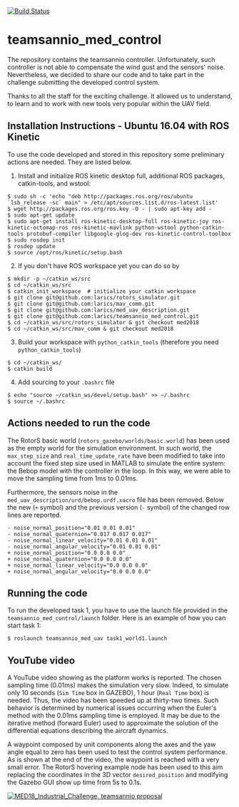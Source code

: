 [![Build Status](https://travis-ci.com/gsilano/teamsannio_med_control.svg?token=j5Gz4tcDJ28z8njKZCzL&branch=master)](https://travis-ci.com/gsilano/teamsannio_med_control)

# teamsannio_med_control

The repository contains the teamsannio controller. Unfortunately, such controller is not able to compensate the wind gust and the sensors' noise. Nevertheless, we decided to share our code and to take part in the challenge submitting the developed control system.

Thanks to all the staff for the exciting challenge. It allowed us to understand, to learn and to work with new tools very popular within the UAV field.

Installation Instructions - Ubuntu 16.04 with ROS Kinetic
---------------------------------------------------------
To use the code developed and stored in this repository some preliminary actions are needed. They are listed below.

 1. Install and initialize ROS kinetic desktop full, additional ROS packages, catkin-tools, and wstool:

 ```
 $ sudo sh -c 'echo "deb http://packages.ros.org/ros/ubuntu `lsb_release -sc` main" > /etc/apt/sources.list.d/ros-latest.list'
 $ wget http://packages.ros.org/ros.key -O - | sudo apt-key add -
 $ sudo apt-get update
 $ sudo apt-get install ros-kinetic-desktop-full ros-kinetic-joy ros-kinetic-octomap-ros ros-kinetic-mavlink python-wstool python-catkin-tools protobuf-compiler libgoogle-glog-dev ros-kinetic-control-toolbox
 $ sudo rosdep init
 $ rosdep update
 $ source /opt/ros/kinetic/setup.bash
 ```
 2. If you don't have ROS workspace yet you can do so by

 ```
 $ mkdir -p ~/catkin_ws/src
 $ cd ~/catkin_ws/src
 $ catkin_init_workspace  # initialize your catkin workspace
 $ git clone git@github.com:larics/rotors_simulator.git
 $ git clone git@github.com:larics/mav_comm.git
 $ git clone git@github.com:larics/med_uav_description.git
 $ git clone git@github.com:larics/teamsannio_med_control.git
 $ cd ~/catkin_ws/src/rotors_simulator & git checkout med2018
 $ cd ~/catkin_ws/src/mav_comm & git checkout med2018
 ```

 3. Build your workspace with `python_catkin_tools` (therefore you need `python_catkin_tools`)

   ```
   $ cd ~/catkin_ws/
   $ catkin build
   ```

 4. Add sourcing to your `.bashrc` file

   ```
   $ echo "source ~/catkin_ws/devel/setup.bash" >> ~/.bashrc
   $ source ~/.bashrc
   ```
Actions needed to run the code
---------------------------------------------------------

The RotorS basic world (`rotors_gazebo/worlds/basic.world`) has been used as the empty world for the simulation environment. In such world, the `max_step_size` and `real_time_update_rate` have been modified to take into account the fixed step size used in MATLAB to simulate the entire system: the Bebop model with the controller in the loop. In this way, we were able to move the sampling time from 1ms to 0.01ms.

Furthermore, the sensors noise in the `med_uav_description/urd/bebop.urdf.xacro` file has been removed. Below the new (`+` symbol) and the previous version (`-` symbol) of the changed row lines are reported.

```
- noise_normal_position="0.01 0.01 0.01"
- noise_normal_quaternion="0.017 0.017 0.017"
- noise_normal_linear_velocity="0.01 0.01 0.01"
- noise_normal_angular_velocity="0.01 0.01 0.01"
+ noise_normal_position="0.0 0.0 0.0"
+ noise_normal_quaternion="0.0 0.0 0.0"
+ noise_normal_linear_velocity="0.0 0.0 0.0"
+ noise_normal_angular_velocity="0.0 0.0 0.0"
```

Running the code
---------------------------------------------------------

To run the developed task 1, you have to use the launch file provided in the `teamsannio_med_control/launch` folder. Here is an example of how you can start task 1:

   ```
   $ roslaunch teamsannio_med_uav task1_world1.launch
   ```


YouTube video
---------------------------------------------------------
A YouTube video showing as the platform works is reported. The chosen sampling time (0.01ms) makes the simulation very slow. Indeed, to simulate only 10 seconds (`Sim Time` box in GAZEBO), 1 hour (`Real Time` box) is needed. Thus, the video has been speeded up at thirty-two times. Such behavior is determined by numerical issues occurring when the Euler's method with the 0.01ms sampling time is employed. It may be due to the iterative method (forward Euler) used to approximate the solution of the differential equations describing the aircraft dynamics. 

A waypoint composed by unit components along the axes and the yaw angle equal to zero has been used to test the control system performance. As is shown at the end of the video, the waypoint is reached with a very small error. The RotorS hovering example node has been used to this aim replacing the coordinates in the 3D vector `desired_position` and modifying the Gazebo GUI show up time from 5s to 0.1s.

[![MED18_Industrial_Challenge, teamsannio proposal](https://github.com/gsilano/teamsannio_med_control/wiki/images/Miniature_YouTube_MED18_Industrial_Challenge_Proposal.png)](https://youtu.be/BvsEA0zH7bU "MED18_Industrial_Challenge, teamsannio proposal")


